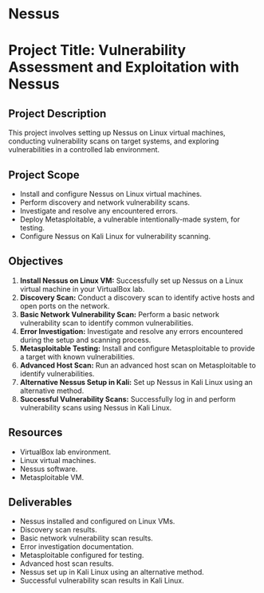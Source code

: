 # Nessus
# Project Title: Vulnerability Assessment and Exploitation with Nessus

## Project Description
This project involves setting up Nessus on Linux virtual machines, conducting vulnerability scans on target systems, and exploring vulnerabilities in a controlled lab environment.

## Project Scope
- Install and configure Nessus on Linux virtual machines.
- Perform discovery and network vulnerability scans.
- Investigate and resolve any encountered errors.
- Deploy Metasploitable, a vulnerable intentionally-made system, for testing.
- Configure Nessus on Kali Linux for vulnerability scanning.

## Objectives
1. **Install Nessus on Linux VM:** Successfully set up Nessus on a Linux virtual machine in your VirtualBox lab.
2. **Discovery Scan:** Conduct a discovery scan to identify active hosts and open ports on the network.
3. **Basic Network Vulnerability Scan:** Perform a basic network vulnerability scan to identify common vulnerabilities.
4. **Error Investigation:** Investigate and resolve any errors encountered during the setup and scanning process.
5. **Metasploitable Testing:** Install and configure Metasploitable to provide a target with known vulnerabilities.
6. **Advanced Host Scan:** Run an advanced host scan on Metasploitable to identify vulnerabilities.
7. **Alternative Nessus Setup in Kali:** Set up Nessus in Kali Linux using an alternative method.
8. **Successful Vulnerability Scans:** Successfully log in and perform vulnerability scans using Nessus in Kali Linux.

## Resources
- VirtualBox lab environment.
- Linux virtual machines.
- Nessus software.
- Metasploitable VM.

## Deliverables
- Nessus installed and configured on Linux VMs.
- Discovery scan results.
- Basic network vulnerability scan results.
- Error investigation documentation.
- Metasploitable configured for testing.
- Advanced host scan results.
- Nessus set up in Kali Linux using an alternative method.
- Successful vulnerability scan results in Kali Linux.
